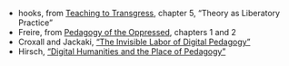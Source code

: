 - hooks, from [Teaching to Transgress](https://commons.princeton.edu/eng574-s23/wp-content/uploads/sites/348/2023/03/hooks-Teaching-to-Transgress.pdf), chapter 5, “Theory as Liberatory Practice”
- Freire, from [Pedagogy of the Oppressed](https://envs.ucsc.edu/internships/internship-readings/freire-pedagogy-of-the-oppressed.pdf), chapters 1 and 2 
- Croxall and Jackaki, [“The Invisible Labor of Digital Pedagogy”](https://works.hcommons.org/records/zd4b3-fnf84)
- Hirsch, [“Digital Humanities and the Place of Pedagogy”](https://books.openbookpublishers.com/10.11647/obp.0024/front.html#front)
